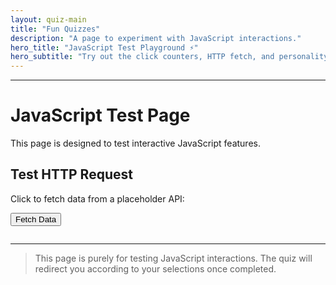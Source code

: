 ```yaml
---
layout: quiz-main
title: "Fun Quizzes"
description: "A page to experiment with JavaScript interactions."
hero_title: "JavaScript Test Playground ⚡"
hero_subtitle: "Try out the click counters, HTTP fetch, and personality quiz below."
---
```

---

<!-- # 🎲 Fun Quizzes -->

<!-- <div id="quiz-container-1" data-quiz="mythical-creature"></div>

---

<div id="quiz-container-2" data-quiz="elemental"></div> -->

<!-- --- -->

# JavaScript Test Page

This page is designed to test interactive JavaScript features.

## Test HTTP Request

<p>Click to fetch data from a placeholder API:</p>
<button id="fetchBtn">Fetch Data</button>
<pre id="fetchOutput"></pre>

---

> This page is purely for testing JavaScript interactions. The quiz will redirect you according to your selections once completed.

